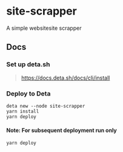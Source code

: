 # site-scrapper

A simple websitesite scrapper

## Docs

### Set up deta.sh

> <https://docs.deta.sh/docs/cli/install>

### Deploy to Deta

```shell
deta new --node site-scrapper
yarn install
yarn deploy
```

#### Note: For subsequent deployment run only

```shell
yarn deploy
```